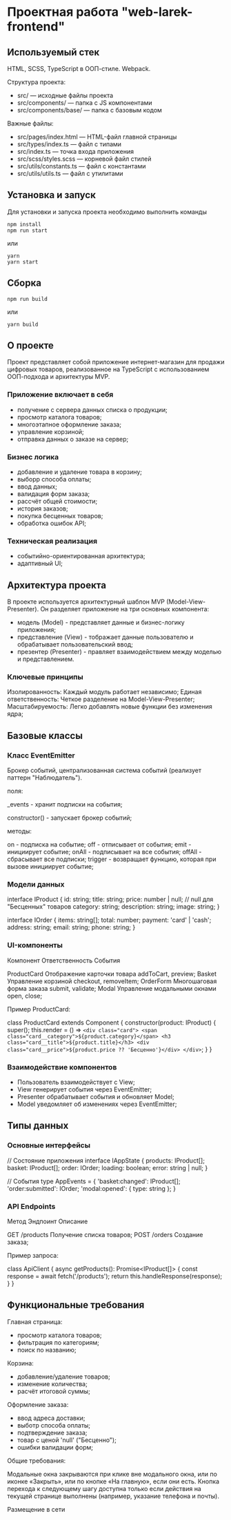 # Проектная работа "web-larek-frontend"

## Используемый стек

HTML, SCSS, TypeScript в ООП-стиле. Webpack.

Структура проекта:

- src/ — исходные файлы проекта
- src/components/ — папка с JS компонентами
- src/components/base/ — папка с базовым кодом

Важные файлы:

- src/pages/index.html — HTML-файл главной страницы
- src/types/index.ts — файл с типами
- src/index.ts — точка входа приложения
- src/scss/styles.scss — корневой файл стилей
- src/utils/constants.ts — файл с константами
- src/utils/utils.ts — файл с утилитами

## Установка и запуск

Для установки и запуска проекта необходимо выполнить команды

```
npm install
npm run start
```

или

```
yarn
yarn start
```

## Сборка

```
npm run build
```

или

```
yarn build

```

## О проекте

Проект представляет собой приложение интернет-магазин для продажи цифровых товаров,
реализованное на TypeScript с использованием ООП-подхода и архитектуры MVP.

### Приложение включает в себя

- получение с сервера данных списка о продукции;
- просмотр каталога товаров;
- многоэтапное оформление заказа;
- управление корзиной;
- отправка данных о заказе на сервер;

### Бизнес логика

- добавление и удаление товара в корзину;
- выборр способа оплаты;
- ввод данных;
- валидация форм заказа;
- рассчёт общей стоимости;
- история заказов;
- покупка бесценных товаров;
- обработка ошибок API;

### Техническая реализация

- событийно-ориентированная архитектура;
- адаптивный UI;

## Архитектура проекта

В проекте используется архитектурный шаблон MVP (Model-View-Presenter).
Он разделяет приложение на три основных компонента:

- модель (Model) - представляет данные и бизнес-логику приложения;
- представление (View) - тображает данные пользователю и обрабатывает пользовательский ввод;
- презентер (Presenter) - правляет взаимодействием между моделью и представлением.

### Ключевые принципы

Изолированность: Каждый модуль работает независимо;
Единая ответственность: Четкое разделение на Model-View-Presenter;
Масштабируемость: Легко добавлять новые функции без изменения ядра;

## Базовые классы

### Класс EventEmitter

Брокер событий, централизованная система событий (реализует паттерн "Наблюдатель").

поля:

_events - хранит подписки на события;

constructor() - запускает брокер событий;

методы:

on - подписка на событие;
off - отписывает от события;
emit - инициирует событие;
onAll - подписывает на все события;
offAll - сбрасывает все подписки;
trigger - возвращает функцию, которая при вызове инициирует событие;

### Модели данных

interface IProduct {
  id: string;
  title: string;
  price: number | null; // null для "Бесценных" товаров
  category: string;
  description: string;
  image: string;
}

interface IOrder {
  items: string[];
  total: number;
  payment: 'card' | 'cash';
  address: string;
  email: string;
  phone: string;
}

### UI-компоненты

Компонент	    Ответственность	               События

ProductCard	  Отображение карточки товара	   addToCart, preview;
Basket	      Управление корзиной	           checkout, removeItem;
OrderForm	    Многошаговая форма заказа	     submit, validate;
Modal	        Управление модальными окнами	 open, close;

Пример ProductCard:

class ProductCard extends Component {
  constructor(product: IProduct) {
    super();
    this.render = () => `
      <div class="card">
        <span class="card__category">${product.category}</span>
        <h3 class="card__title">${product.title}</h3>
        <div class="card__price">${product.price ?? 'Бесценно'}</div>
      </div>
    `;
  }
}

### Взаимодействие компонентов

- Пользователь взаимодействует с View;
- View генерирует события через EventEmitter;
- Presenter обрабатывает события и обновляет Model;
- Model уведомляет об изменениях через EventEmitter;

## Типы данных

### Основные интерфейсы

// Состояние приложения
interface IAppState {
  products: IProduct[];
  basket: IProduct[];
  order: IOrder;
  loading: boolean;
  error: string | null;
}

// События
type AppEvents = {
  'basket:changed': IProduct[];
  'order:submitted': IOrder;
  'modal:opened': { type: string };
}

### API Endpoints

Метод	  Эндпоинт	 Описание

GET	    /products	 Получение списка товаров;
POST	  /orders	   Создание заказа;

Пример запроса:

class ApiClient {
  async getProducts(): Promise<IProduct[]> {
    const response = await fetch('/products');
    return this.handleResponse(response);
  }
}

## Функциональные требования

Главная страница:

- просмотр каталога товаров;
- фильтрация по категориям;
- поиск по названию;

Корзина:

- добавление/удаление товаров;
- изменение количества;
- расчёт итоговой суммы;

Оформление заказа:

- ввод адреса доставки;
- выботр способа оплаты;
- подтверждение заказа;
- товар с ценой 'null' ("Бесценно");
- ошибки валидации форм;

Общие требования:

Модальные окна закрываются при клике вне модального окна, или по иконке «Закрыть», или по кнопке «На главную», если они есть.
Кнопка перехода к следующему шагу доступна только если действия на текущей странице выполнены (например, указание телефона и почты).

Размещение в сети
